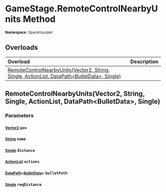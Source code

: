 # GameStage.RemoteControlNearbyUnits Method

<small>**Namespace**: SpaceUsurper</small>

## Overloads

<div markdown="1" class="member-table">

| Overload | Description |
| :------- | ----------- |
| [RemoteControlNearbyUnits(Vector2, String, Single, ActionList, DataPath&lt;BulletData&gt;, Single)](#Vector2_String_Single_ActionList_DataPath_Single_) |  | 

</div>

## RemoteControlNearbyUnits(Vector2, String, Single, ActionList, DataPath&lt;BulletData&gt;, Single)
### Parameters
#### <small>[Vector2](https://docs.unity3d.com/ScriptReference/Vector2.html)</small> `pos`

#### <small>[String](https://docs.microsoft.com/en-us/dotnet/api/system.string?view=netframework-4.5)</small> `name`

#### <small>[Single](https://docs.microsoft.com/en-us/dotnet/api/system.single?view=netframework-4.5)</small> `distance`

#### <small>[ActionList](../ActionList.md)</small> `actions`

#### <small>[DataPath](../DataPath-1.md)&lt;[BulletData](../BulletData.md)&gt;</small> `bulletPath`

#### <small>[Single](https://docs.microsoft.com/en-us/dotnet/api/system.single?view=netframework-4.5)</small> `reqDistance`

